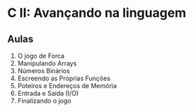 # C II: Avançando na linguagem

## Aulas
1. O jogo de Forca
2. Manipulando Arrays
3. Números Binários
4. Escreendo as Próprias Funções
5. Poteiros e Endereços de Memória
6. Entrada e Saída (I/O)
7. Finalizando o jogo

